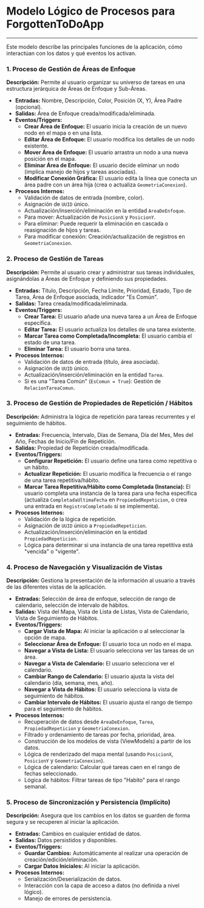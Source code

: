 # Modelo Lógico de Procesos para ForgottenToDoApp

---

Este modelo describe las principales funciones de la aplicación, cómo interactúan con los datos y qué eventos los activan.

### 1. Proceso de Gestión de Áreas de Enfoque

**Descripción:** Permite al usuario organizar su universo de tareas en una estructura jerárquica de Áreas de Enfoque y Sub-Áreas.

* **Entradas:** Nombre, Descripción, Color, Posición (X, Y), Área Padre (opcional).
* **Salidas:** Área de Enfoque creada/modificada/eliminada.
* **Eventos/Triggers:**
    * **Crear Área de Enfoque:** El usuario inicia la creación de un nuevo nodo en el mapa o en una lista.
    * **Editar Área de Enfoque:** El usuario modifica los detalles de un nodo existente.
    * **Mover Área de Enfoque:** El usuario arrastra un nodo a una nueva posición en el mapa.
    * **Eliminar Área de Enfoque:** El usuario decide eliminar un nodo (implica manejo de hijos y tareas asociadas).
    * **Modificar Conexión Gráfica:** El usuario edita la línea que conecta un área padre con un área hija (crea o actualiza `GeometriaConexion`).
* **Procesos Internos:**
    * Validación de datos de entrada (nombre, color).
    * Asignación de `UUID` único.
    * Actualización/inserción/eliminación en la entidad `AreaDeEnfoque`.
    * Para mover: Actualización de `PosicionX` y `PosicionY`.
    * Para eliminar: Puede requerir la eliminación en cascada o reasignación de hijos y tareas.
    * Para modificar conexión: Creación/actualización de registros en `GeometriaConexion`.

### 2. Proceso de Gestión de Tareas

**Descripción:** Permite al usuario crear y administrar sus tareas individuales, asignándolas a Áreas de Enfoque y definiendo sus propiedades.

* **Entradas:** Título, Descripción, Fecha Límite, Prioridad, Estado, Tipo de Tarea, Área de Enfoque asociada, indicador "Es Común".
* **Salidas:** Tarea creada/modificada/eliminada.
* **Eventos/Triggers:**
    * **Crear Tarea:** El usuario añade una nueva tarea a un Área de Enfoque específica.
    * **Editar Tarea:** El usuario actualiza los detalles de una tarea existente.
    * **Marcar Tarea como Completada/Incompleta:** El usuario cambia el estado de una tarea.
    * **Eliminar Tarea:** El usuario borra una tarea.
* **Procesos Internos:**
    * Validación de datos de entrada (título, área asociada).
    * Asignación de `UUID` único.
    * Actualización/inserción/eliminación en la entidad `Tarea`.
    * Si es una "Tarea Común" (`EsComun = True`): Gestión de `RelacionTareaComun`.

### 3. Proceso de Gestión de Propiedades de Repetición / Hábitos

**Descripción:** Administra la lógica de repetición para tareas recurrentes y el seguimiento de hábitos.

* **Entradas:** Frecuencia, Intervalo, Días de Semana, Día del Mes, Mes del Año, Fechas de Inicio/Fin de Repetición.
* **Salidas:** Propiedad de Repetición creada/modificada.
* **Eventos/Triggers:**
    * **Configurar Repetición:** El usuario define una tarea como repetitiva o un hábito.
    * **Actualizar Repetición:** El usuario modifica la frecuencia o el rango de una tarea repetitiva/hábito.
    * **Marcar Tarea Repetitiva/Hábito como Completada (Instancia):** El usuario completa una instancia de la tarea para una fecha específica (actualiza `CompletadaUltimaFecha` en `PropiedadRepeticion`, o crea una entrada en `RegistroCompletado` si se implementa).
* **Procesos Internos:**
    * Validación de la lógica de repetición.
    * Asignación de `UUID` único a `PropiedadRepeticion`.
    * Actualización/inserción/eliminación en la entidad `PropiedadRepeticion`.
    * Lógica para determinar si una instancia de una tarea repetitiva está "vencida" o "vigente".

### 4. Proceso de Navegación y Visualización de Vistas

**Descripción:** Gestiona la presentación de la información al usuario a través de las diferentes vistas de la aplicación.

* **Entradas:** Selección de área de enfoque, selección de rango de calendario, selección de intervalo de hábitos.
* **Salidas:** Vista del Mapa, Vista de Lista de Listas, Vista de Calendario, Vista de Seguimiento de Hábitos.
* **Eventos/Triggers:**
    * **Cargar Vista de Mapa:** Al iniciar la aplicación o al seleccionar la opción de mapa.
    * **Seleccionar Área de Enfoque:** El usuario toca un nodo en el mapa.
    * **Navegar a Vista de Lista:** El usuario selecciona ver las tareas de un área.
    * **Navegar a Vista de Calendario:** El usuario selecciona ver el calendario.
    * **Cambiar Rango de Calendario:** El usuario ajusta la vista del calendario (día, semana, mes, año).
    * **Navegar a Vista de Hábitos:** El usuario selecciona la vista de seguimiento de hábitos.
    * **Cambiar Intervalo de Hábitos:** El usuario ajusta el rango de tiempo para el seguimiento de hábitos.
* **Procesos Internos:**
    * Recuperación de datos desde `AreaDeEnfoque`, `Tarea`, `PropiedadRepeticion` y `GeometriaConexion`.
    * Filtrado y ordenamiento de tareas por fecha, prioridad, área.
    * Construcción de los modelos de vista (ViewModels) a partir de los datos.
    * Lógica de renderizado del mapa mental (usando `PosicionX`, `PosicionY` y `GeometriaConexion`).
    * Lógica de calendario: Calcular qué tareas caen en el rango de fechas seleccionado.
    * Lógica de hábitos: Filtrar tareas de tipo "Habito" para el rango semanal.

### 5. Proceso de Sincronización y Persistencia (Implícito)

**Descripción:** Asegura que los cambios en los datos se guarden de forma segura y se recuperen al iniciar la aplicación.

* **Entradas:** Cambios en cualquier entidad de datos.
* **Salidas:** Datos persistidos y disponibles.
* **Eventos/Triggers:**
    * **Guardar Cambios:** Automáticamente al realizar una operación de creación/edición/eliminación.
    * **Cargar Datos Iniciales:** Al iniciar la aplicación.
* **Procesos Internos:**
    * Serialización/Deserialización de datos.
    * Interacción con la capa de acceso a datos (no definida a nivel lógico).
    * Manejo de errores de persistencia.